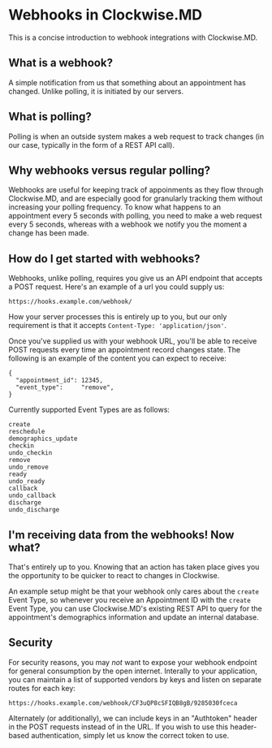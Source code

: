 # Webhooks in Clockwise.MD
This is a concise introduction to webhook integrations with Clockwise.MD.

## What is a webhook?
A simple notification from us that something about an appointment has changed.
Unlike polling, it is initiated by our servers.

## What is polling?
Polling is when an outside system makes a web request to track changes
(in our case, typically in the form of a REST API call).

## Why webhooks versus regular polling?
Webhooks are useful for keeping track of appoinments as they flow through
Clockwise.MD, and are especially good for granularly tracking them without
increasing your polling frequency. To know what happens to an appointment
every 5 seconds with polling, you need to make a web request every 5 seconds,
whereas with a webhook we notify you the moment a change has been made.

## How do I get started with webhooks?
Webhooks, unlike polling, requires you give us an API endpoint that accepts
a POST request. Here's an example of a url you could supply us:

`https://hooks.example.com/webhook/`

How your server processes this is entirely up to you, but our
only requirement is that it accepts `Content-Type: 'application/json'`.

Once you've supplied us with your webhook URL, you'll be able to receive
POST requests every time an appointment record changes state.  The following
is an example of the content you can expect to receive:

```
{
  "appointment_id": 12345,
  "event_type":     "remove",
}
```

Currently supported Event Types are as follows:

```
create
reschedule
demographics_update
checkin
undo_checkin
remove
undo_remove
ready
undo_ready
callback
undo_callback
discharge
undo_discharge
```

## I'm receiving data from the webhooks!  Now what?
That's entirely up to you. Knowing that an action has taken place gives you
the opportunity to be quicker to react to changes in Clockwise.

An example setup might be that your webhook only cares about the `create`
Event Type, so whenever you receive an Appointment ID with the `create` Event
Type, you can use Clockwise.MD's existing REST API to query for the
appointment's demographics information and update an internal database.

## Security
For security reasons, you may *not* want to expose your webhook endpoint for
general consumption by the open internet. Interally to your application, you
can maintain a list of supported vendors by keys and listen on separate routes
for each key:

`https://hooks.example.com/webhook/CF3uQP8cSFIQB8gB/9285030fceca`

Alternately (or additionally), we can include keys in an "Authtoken" header in
the POST requests instead of in the URL. If you wish to use this header-based
authentication, simply let us know the correct token to use.
